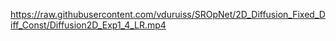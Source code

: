 

https://raw.githubusercontent.com/vduruiss/SROpNet/2D_Diffusion_Fixed_Diff_Const/Diffusion2D_Exp1_4_LR.mp4
